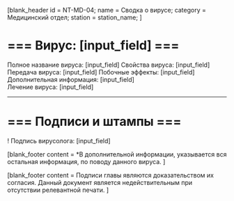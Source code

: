 [blank_header
id = NT-MD-04;
name = Сводка о вирусе;
category = Медицинский отдел;
station = station_name;
]

# === Вирус: [input_field] ===

Полное название вируса: [input_field]
Свойства вируса: [input_field]
Передача вируса: [input_field]
Побочные эффекты: [input_field]
<br>
Дополнительная информация: [input_field]
<br>
Лечение вируса: [input_field]

---

# === Подписи и штампы ===

! Подпись вирусолога: [input_field]

[blank_footer
content = *В дополнительной информации, указывается вся остальная информация, по поводу данного вируса.
]

[blank_footer
content = Подписи главы являются доказательством их согласия.
Данный документ является недействительным при отсутствии релевантной печати.
]
